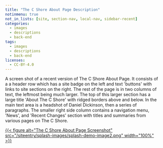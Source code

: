 ```yaml
---
title: "The C Shore About Page Description"
notinmenu: true
not_in_lists: [site, section-nav, local-nav, sidebar-recent]
categories:
  - images
  - descriptions
  - back-end
tags:
  - images
  - descriptions
  - back-end
licenses:
  - CC-BY-4.0
---
```


A screen shot of a recent version of The C Shore About Page.  It
consists of a a header row which has a site badge on the left and text
'buttons' with links to site sections on the right. The rest of the page
is in two columns of text, the leftmost being much larger.  The top of
this larger section has a large title 'About The C Shore' with ridged
borders above and below.  In the main text area is a headshot of Daniel
Dickinson, then a series of paragraphs.  The smaller right side column
contains a navigation menu, 'News', and 'Recent Changes' section with
titles and summaries from various pages on The C Shore.

[{{< figure alt="The C Shore About Page Screenshot" src="/siteentry/splash-images/splash-demo-image2.png" width="100%" >}}](/siteentry/splash-images/thecshore-about-page-description)
